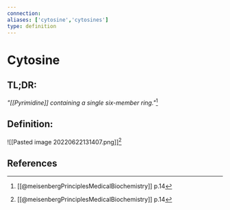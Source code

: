 ```yaml
---
connection:
aliases: ['cytosine','cytosines']
type: definition
---
```


# Cytosine

## TL;DR:
*"[[Pyrimidine]] containing a single six-member ring."*[^1]

## Definition:
![[Pasted image 20220622131407.png]][^1]

## References
[^1]: [[@meisenbergPrinciplesMedicalBiochemistry]] p.14